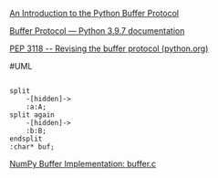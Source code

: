 [An Introduction to the Python Buffer Protocol](https://jakevdp.github.io/blog/2014/05/05/introduction-to-the-python-buffer-protocol/)

[Buffer Protocol — Python 3.9.7 documentation](https://docs.python.org/3/c-api/buffer.html)

[PEP 3118 -- Revising the buffer protocol (python.org)](https://legacy.python.org/dev/peps/pep-3118/)

#UML 
```plantuml

split
	-[hidden]->
	:a:A;
split again
	-[hidden]->
	:b:B;
endsplit
:char* buf;
```

[NumPy Buffer Implementation: buffer.c](https://github.com/numpy/numpy/blob/main/numpy/core/src/multiarray/buffer.c)